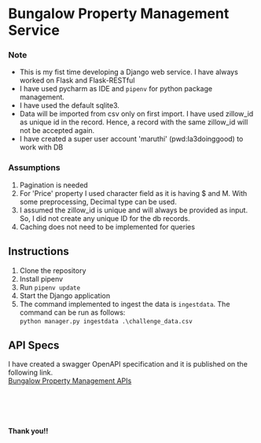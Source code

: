 # Bungalow Property Management Service

### Note
- This is my fist time developing a Django web service. I have always worked on Flask and Flask-RESTful
- I have used pycharm as IDE and `pipenv` for python package management. 
- I have used the default sqlite3. 
- Data will be imported from csv only on first import. I have used zillow_id as unique id in the record. Hence, a record with the same zillow_id will not be accepted again.
- I have created a super user account 'maruthi' (pwd:Ia3doinggood) to work with DB

### Assumptions
1. Pagination is needed
2. For 'Price' property I used character field as it is having $ and M. With some preprocessing, Decimal type can be used.
3. I assumed the zillow_id is unique and will always be provided as input. So, I did not create any unique ID for the db records.
4. Caching does not need to be implemented for queries


## Instructions
1. Clone the repository
2. Install pipenv
3. Run `pipenv update`
4. Start the Django application
5. The command implemented to ingest the data is ```ingestdata```. The command can be run  as follows:<br> 
``
python manager.py ingestdata .\challenge_data.csv
``


## API Specs
I have created a swagger OpenAPI specification and it is published on the following link.<br>
[Bungalow Property Management APIs](https://app.swaggerhub.com/apis/maruthihr/property-management-service/1.0.0)

<br>
<br>
<br>

#### Thank you!!

